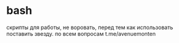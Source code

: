 # bash
скрипты для работы, не воровать, перед тем как использовать поставить звезду.
по всем вопросам t.me/avenuemonten
